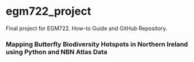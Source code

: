 # egm722_project
 Final project for EGM722. How-to Guide and GitHub Repository.
### Mapping Butterfly Biodiversity Hotspots in Northern Ireland using Python and NBN Atlas Data
